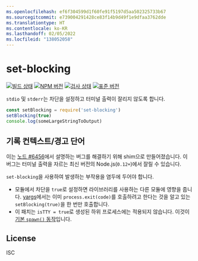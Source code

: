 ```yaml
---
ms.openlocfilehash: ef6f304599d1f60fe91f5197d5aa502325733b67
ms.sourcegitcommit: e739004291428ce83f14b9d49f1e9dfaa3762dde
ms.translationtype: HT
ms.contentlocale: ko-KR
ms.lasthandoff: 02/05/2022
ms.locfileid: "138052058"
---
```

# <a name="set-blocking"></a>set-blocking

[![빌드 상태](https://travis-ci.org/yargs/set-blocking.svg)](https://travis-ci.org/yargs/set-blocking)
[![NPM 버전](https://img.shields.io/npm/v/set-blocking.svg)](https://www.npmjs.com/package/set-blocking)
[![검사 상태](https://coveralls.io/repos/yargs/set-blocking/badge.svg?branch=)](https://coveralls.io/r/yargs/set-blocking?branch=master)
[![표준 버전](https://img.shields.io/badge/release-standard%20version-brightgreen.svg)](https://github.com/conventional-changelog/standard-version)

`stdio` 및 `stderr`는 차단을 설정하고 터미널 출력이 잘리지 않도록 합니다.

```js
const setBlocking = require('set-blocking')
setBlocking(true)
console.log(someLargeStringToOutput)
```

## <a name="historical-contextword-of-warning"></a>기록 컨텍스트/경고 단어

이는 [노드 #6456](https://github.com/nodejs/node/issues/6456)에서 설명하는 버그를 해결하기 위해 shim으로 만들어졌습니다. 이 버그는 터미널 출력을 자르는 최신 버전의 Node.js(`0.12+`)에서 잘릴 수 있습니다.

`set-blocking`을 사용하여 발생하는 부작용을 염두에 두어야 합니다.

* 모듈에서 차단을 `true`로 설정하면 라이브러리를 사용하는 다른 모듈에 영향을 줍니다. [yargs](https://github.com/yargs/yargs/blob/master/yargs.js#L653)에서는 이미 `process.exit(code)`를 호출하려고 한다는 것을 알고 있는 `setBlocking(true)`을 한 번만 호출합니다.
* 이 패치는 `isTTY = true`로 생성된 하위 프로세스에는 적용되지 않습니다. 이것이 [기본 `spawn()` 동작](https://nodejs.org/api/child_process.html#child_process_child_process_spawn_command_args_options)입니다.

## <a name="license"></a>License

ISC
